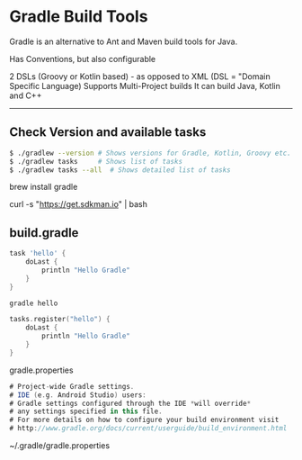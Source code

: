 # Gradle Build Tools

Gradle is an alternative to Ant and Maven build tools for Java.

Has Conventions, but also configurable


2 DSLs (Groovy or Kotlin based) - as opposed to XML (DSL = "Domain Specific Language)
Supports Multi-Project builds
It can build Java, Kotlin and C++





---
## Check Version and available tasks
```sh
$ ./gradlew --version # Shows versions for Gradle, Kotlin, Groovy etc.
$ ./gradlew tasks     # Shows list of tasks
$ ./gradlew tasks --all  # Shows detailed list of tasks
```

brew install gradle

curl -s "https://get.sdkman.io" | bash


## build.gradle
```groovy
task 'hello' {
    doLast {
        println "Hello Gradle"
    }
}
```
```sh
gradle hello
```

```kotlin
tasks.register("hello") {
    doLast {
        println "Hello Gradle"
    }
}
```

gradle.properties
```gradle
# Project-wide Gradle settings.
# IDE (e.g. Android Studio) users:
# Gradle settings configured through the IDE *will override*
# any settings specified in this file.
# For more details on how to configure your build environment visit
# http://www.gradle.org/docs/current/userguide/build_environment.html
```


~/.gradle/gradle.properties



